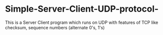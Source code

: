 # Simple-Server-Client-UDP-protocol-
This is a Server Client program which runs on UDP with features of TCP like checksum, sequence numbers (alternate 0's, 1's)
